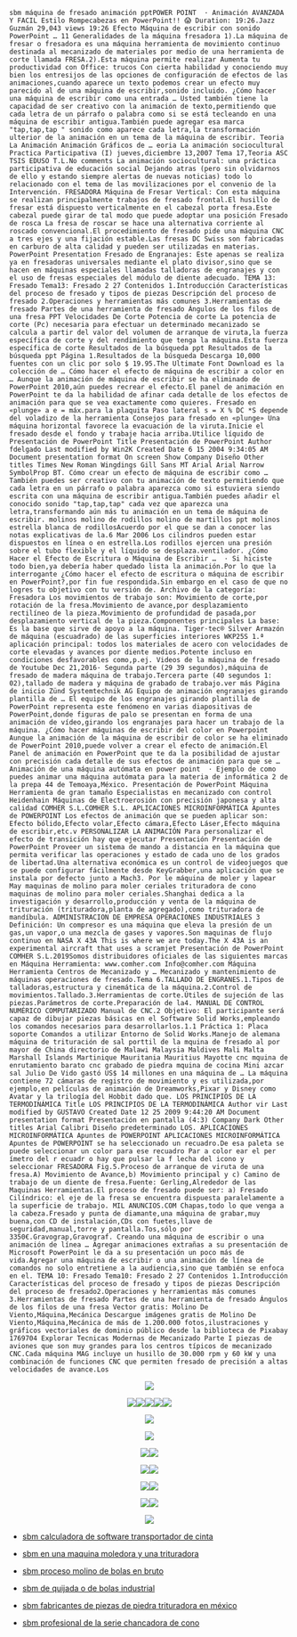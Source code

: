 
```
sbm máquina de fresado animación pptPOWER POINT  · Animación AVANZADA Y FACIL Estilo Rompecabezas en PowerPoint!! 😱 Duration: 19:26.Jazz Guzmán 29,043 views 19:26 Efecto Máquina de escribir con sonido PowerPoint … 11 Generalidades de la máquina fresadora 1).La máquina de fresar o fresadora es una máquina herramienta de movimiento continuo destinada al mecanizado de materiales por medio de una herramienta de corte llamada FRESA.2).Esta máquina permite realizar Aumenta tu productividad con Office: trucos Con cierta habilidad y conociendo muy bien los entresijos de las opciones de configuración de efectos de las animaciones,cuando aparece un texto podemos crear un efecto muy parecido al de una máquina de escribir,sonido incluido. ¿Cómo hacer una máquina de escribir como una entrada … Usted también tiene la capacidad de ser creativo con la animación de texto,permitiendo que cada letra de un párrafo o palabra como si se está tecleando en una máquina de escribir antigua.También puede agregar esa marca "tap,tap,tap " sonido como aparece cada letra,la transformación ulterior de la animación en un tema de la máquina de escribir. Teoria La Animación Animación Gráficos de … eoria La animación sociocultural Practica Participativa (I) jueves,diciembre 13,2007 Tema 17,Teoria ASC TSIS EDUSO T.L.No comments La animación sociocultural: una práctica participativa de educación social Dejando atras (pero sin olvidarnos de ello y estando siempre alertas de nuevas noticias) todo lo relacionado con el tema de las movilizaciones por el convenio de la Intervención. FRESADORA Máquina de Fresar Vertical: Con esta máquina se realizan principalmente trabajos de fresado frontal.El husillo de fresar está dispuesto verticalmente en el cabezal porta fresa.Este cabezal puede girar de tal modo que puede adoptar una posición Fresado de rosca La fresa de roscar se hace una alternativa corriente al roscado convencional.El procedimiento de fresado pide una máquina CNC a tres ejes y una fijación estable.Las fresas DC Swiss son fabricadas en carburo de alta calidad y pueden ser utilizadas en materias. PowerPoint Presentation Fresado de Engranajes: Este apenas se realiza ya en fresadoras universales mediante el plato divisor,sino que se hacen en máquinas especiales llamadas talladoras de engranajes y con el uso de fresas especiales del módulo de diente adecuado. TEMA 13: Fresado Tema13: Fresado 2 27 Contenidos 1.Introducción Características del proceso de fresado y tipos de piezas Descripción del proceso de fresado 2.Operaciones y herramientas más comunes 3.Herramientas de fresado Partes de una herramienta de fresado Ángulos de los filos de una fresa PPT Velocidades De Corte Potencia de corte La potencia de corte (Pc) necesaria para efectuar un determinado mecanizado se calcula a partir del valor del volumen de arranque de viruta,la fuerza específica de corte y del rendimiento que tenga la máquina.Esta fuerza específica de corte Resultados de la búsqueda ppt Resultados de la búsqueda ppt Página 1.Resultados de la búsqueda Descarga 10,000 fuentes con un clic por solo $ 19.95.The Ultimate Font Download es la colección de … Cómo hacer el efecto de máquina de escribir a color en … Aunque la animación de máquina de escribir se ha eliminado de PowerPoint 2010,aún puedes recrear el efecto.El panel de animación en PowerPoint te da la habilidad de afinar cada detalle de los efectos de animación para que se vea exactamente como quieres. Fresado en «plunge» a e = máx.para la plaquita Paso lateral s = X % DC *S depende del voladizo de la herramienta Consejos para fresado en «plunge» Una máquina horizontal favorece la evacuación de la viruta.Inicie el fresado desde el fondo y trabaje hacia arriba.Utilice líquido de Presentación de PowerPoint Title Presentación de PowerPoint Author fdelgado Last modified by Win2K Created Date 6 15 2004 9:34:05 AM Document presentation format On screen Show Company Diseño Other titles Times New Roman Wingdings Gill Sans MT Arial Arial Narrow SymbolProp BT. Cómo crear un efecto de máquina de escribir como … También puedes ser creativo con tu animación de texto permitiendo que cada letra en un párrafo o palabra aparezca como si estuviera siendo escrita con una máquina de escribir antigua.También puedes añadir el conocido sonido "tap,tap,tap" cada vez que aparezca una letra,transformando aún más tu animación en un tema de máquina de escribir. molinos molino de rodillos molino de martillos ppt molinos estrella blanca de rodillosAcuerdo por el que se dan a conocer las notas explicativas de la.6 Mar 2006 Los cilindros pueden estar dispuestos en línea o en estrella.Los rodillos ejercen una presión sobre el tubo flexible y el líquido se desplaza.ventilador. ¿Cómo Hacer el Efecto de Escritura o Máquina de Escribir …  · Si hiciste todo bien,ya debería haber quedado lista la animación.Por lo que la interrogante ¿Cómo hacer el efecto de escritura o máquina de escribir en PowerPoint?,por fin fue respondida.Sin embargo en el caso de que no logres tu objetivo con tu versión de. Archivo de la categoría: Fresadora Los movimientos de trabajo son: Movimiento de corte,por rotación de la fresa.Movimiento de avance,por desplazamiento rectilíneo de la pieza.Movimiento de profundidad de pasada,por desplazamiento vertical de la pieza.Componentes principales La base: Es la base que sirve de apoyo a la máquina. Tiger·tec® Silver Armazón de máquina (escuadrado) de las superficies interiores WKP25S 1.ª aplicación principal: todos los materiales de acero con velocidades de corte elevadas y avances por diente medios.Potente incluso en condiciones desfavorables como,p.ej. Videos de la máquina de fresado de Youtube Dec 21,2016· Segunda parte (29 39 segundos),máquina de fresado de madera máquina de trabajo.Tercera parte (40 segundos 1: 02),tallado de madera y máquina de grabado de trabajo.ver más Página de inicio Zünd Systemtechnik AG Equipo de animación engranajes girando plantilla de … El equipo de los engranajes girando plantilla de PowerPoint representa este fenómeno en varias diapositivas de PowerPoint,donde figuras de palo se presentan en forma de una animación de vídeo,girando los engranajes para hacer un trabajo de la máquina. ¿Cómo hacer máquinas de escribir del color en Powerpoint Aunque la animación de la máquina de escribir de color se ha eliminado de PowerPoint 2010,puede volver a crear el efecto de animación.El Panel de animación en PowerPoint que te da la posibilidad de ajustar con precisión cada detalle de sus efectos de animación para que se … Animación de una máquina autómata en power point  · Ejemplo de como puedes animar una máquina autómata para la materia de informática 2 de la prepa 44 de Temoaya,México. Presentación de PowerPoint Máquina Herramienta de gran tamaño Especialistas en mecanizado con control Heidenhain Máquinas de Electroerosión con precisión japonesa y alta calidad COMHER S.L.COMHER S.L. APLICACIONES MICROINFORMÁTICA Apuntes de POWERPOINT Los efectos de animación que se pueden aplicar son: Efecto bólido,Efecto volar,Efecto cámara,Efecto Láser,Efecto máquina de escribir,etc.v PERSONALIZAR LA ANIMACIÓN Para personalizar el efecto de transición hay que ejecutar Presentación Presentación de PowerPoint Proveer un sistema de mando a distancia en la máquina que permita verificar las operaciones y estado de cada uno de los grados de libertad.Una alternativa económica es un control de videojuegos que se puede configurar fácilmente desde KeyGrabber,una aplicación que se instala por defecto junto a Mach3. Por le máquina de moler y lapear May maquinas de molino para moler ceriales trituradora de cono maquinas de molino para moler ceriales.Shanghai dedica a la investigación y desarrollo,producción y venta de la máquina de trituración (trituradora,planta de agregado),como trituradora de mandíbula. ADMINISTRACION DE EMPRESA OPERACIONES INDUSTRIALES 3 Definición: Un compresor es una máquina que eleva la presión de un gas,un vapor,o una mezcla de gases y vapores.Son maquinas de flujo continuo en NASA X 43A This is where we are today.The X 43A is an experimental aircraft that uses a scramjet Presentación de PowerPoint COMHER S.L.2019Somos distribuidores oficiales de las siguientes marcas en Máquina Herramienta: www.comher.com Info@comher.com Máquina Herramienta Centros de Mecanizado y … Mecanizado y mantenimiento de máquinas operaciones de fresado.Tema 6.TALLADO DE ENGRANES.1.Tipos de talladoras,estructura y cinemática de la máquina.2.Control de movimientos.Tallado.3.Herramientas de corte.Útiles de sujeción de las piezas.Parámetros de corte.Preparación de la4. MANUAL DE CONTROL NUMÉRICO COMPUTARIZADO Manual de CNC.2 Objetivo: El participante será capaz de dibujar piezas básicas en el Software Solid Works,empleando los comandos necesarios para desarrollarlos.1.1 Práctica 1: Placa soporte Comandos a utilizar Entorno de Solid Works.Manejo de alemana máquina de trituración de sal porttil de la mquina de fresado al por mayor de China directorio de Malawi Malaysia Maldives Mali Malta Marshall Islands Martinique Mauritania Mauritius Mayotte cnc mquina de enrutamiento barato cnc grabado de piedra mquina de cocina Mini azcar sal Julio De Vido gastó US$ 14 millones en una máquina de … La máquina contiene 72 cámaras de registro de movimiento y es utilizada,por ejemplo,en películas de animación de Dreamworks,Pixar y Disney como Avatar y la trilogía del Hobbit dado que. LOS PRINCIPIOS DE LA TERMODINÁMICA Title LOS PRINCIPIOS DE LA TERMODINÁMICA Author vir Last modified by GUSTAVO Created Date 12 25 2009 9:44:20 AM Document presentation format Presentación en pantalla (4:3) Company Dark Other titles Arial Calibri Diseño predeterminado LOS. APLICACIONES MICROINFORMÁTICA Apuntes de POWERPOINT APLICACIONES MICROINFORMÁTICA Apuntes de POWERPOINT se ha seleccionado un recuadro.De esa paleta se puede seleccionar un color para ese recuadro Par a color ear el per ímetro del r ecuadr o hay que pulsar la f lecha del icono y seleccionar FRESADORA Fig.5.Proceso de arranque de viruta de una fresa.A) Movimiento de Avance,b) Movimiento principal y c) Camino de trabajo de un diente de fresa.Fuente: Gerling,Alrededor de las Maquinas Herramientas.El proceso de fresado puede ser: a) Fresado Cilíndrico: el eje de la fresa se encuentra dispuesta paralelamente a la superficie de trabajo. MIL ANUNCIOS.COM Chapas,todo lo que venga a la cabeza.Fresado y punta de diamante,una máquina de grabar,muy buena,con CD de instalación,CDs con fuetes,llave de seguridad,manual,torre y pantalla.Tos,sólo por 3350€.Gravograp,Gravograf. Creando una máquina de escribir o una animación de línea … Agregar animaciones extrañas a su presentación de Microsoft PowerPoint le da a su presentación un poco más de vida.Agregar una máquina de escribir o una animación de línea de comandos no solo entretiene a la audiencia,sino que también se enfoca en el. TEMA 10: Fresado Tema10: Fresado 2 27 Contenidos 1.Introducción Características del proceso de fresado y tipos de piezas Descripción del proceso de fresado2.Operaciones y herramientas más comunes 3.Herramientas de fresado Partes de una herramienta de fresado Ángulos de los filos de una fresa Vector gratis: Molino De Viento,Máquina,Mecánica Descargue imágenes gratis de Molino De Viento,Máquina,Mecánica de más de 1.200.000 fotos,ilustraciones y gráficos vectoriales de dominio público desde la biblioteca de Pixabay 1769704 Explorar Tecnicas Modernas de Mecanizado Parte I piezas de aviones que son muy grandes para los centros típicos de mecanizado CNC.Cada máquina MAG incluye un husillo de 30.000 rpm y 60 kW y una combinación de funciones CNC que permiten fresado de precisión a altas velocidades de avance.Los 
```

<div align="center">

<a href="https://es-crusher.shibang-china.com/github&k=sbm+m%C3%A1quina+de+fresado+animaci%C3%B3n+ppt"><img src="https://static.shibang-china.com/es/crusher/logo.jpg"></a>

<a href="https://es-crusher.shibang-china.com/github&k=sbm+m%C3%A1quina+de+fresado+animaci%C3%B3n+ppt"><img src="https://static.shibang-china.com/es/crusher/index.jpg"></a><a href="https://es-crusher.shibang-china.com/material.htmlgithub&k=sbm+m%C3%A1quina+de+fresado+animaci%C3%B3n+ppt"><img src="https://static.shibang-china.com/es/crusher/material.jpg"></a><a href="https://es-crusher.shibang-china.com/application.htmlgithub&k=sbm+m%C3%A1quina+de+fresado+animaci%C3%B3n+ppt"><img src="https://static.shibang-china.com/es/crusher/application.jpg"></a><a href="https://es-crusher.shibang-china.com/aboutus.htmlgithub&k=sbm+m%C3%A1quina+de+fresado+animaci%C3%B3n+ppt"><img src="https://static.shibang-china.com/es/crusher/aboutus.jpg"></a><a href="https://es-crusher.shibang-china.com/contact.htmlgithub&k=sbm+m%C3%A1quina+de+fresado+animaci%C3%B3n+ppt"><img src="https://static.shibang-china.com/es/crusher/contact.jpg"></a>

<a href="https://es-crusher.shibang-china.com/github&k=sbm+m%C3%A1quina+de+fresado+animaci%C3%B3n+ppt"><img src="https://static.shibang-china.com/es/crusher/banner.jpg"></a>

<a href="https://swt.shibang-china.com/github&k=sbm+m%C3%A1quina+de+fresado+animaci%C3%B3n+ppt"><img src="https://static.shibang-china.com/es/crusher/text.jpg"></a>

<a href="https://swt.shibang-china.com/github&k=sbm+m%C3%A1quina+de+fresado+animaci%C3%B3n+ppt"><img src="https://static.shibang-china.com/es/crusher/chat.jpg"></a><a href="https://es-crusher.shibang-china.com/contact.htmlgithub&k=sbm+m%C3%A1quina+de+fresado+animaci%C3%B3n+ppt"><img src="https://static.shibang-china.com/es/crusher/message.jpg"></a>

<a href="https://es-crusher.shibang-china.com/products/pe.htmlgithub&k=sbm+m%C3%A1quina+de+fresado+animaci%C3%B3n+ppt"><img src="https://static.shibang-china.com/es/crusher/pe.jpg"></a><a href="https://es-crusher.shibang-china.com/products/pf.htmlgithub&k=sbm+m%C3%A1quina+de+fresado+animaci%C3%B3n+ppt"><img src="https://static.shibang-china.com/es/crusher/pf.jpg"></a>

<a href="https://es-crusher.shibang-china.com/products/hpt.htmlgithub&k=sbm+m%C3%A1quina+de+fresado+animaci%C3%B3n+ppt"><img src="https://static.shibang-china.com/es/crusher/hpt.jpg"></a><a href="https://es-crusher.shibang-china.com/products/vsi.htmlgithub&k=sbm+m%C3%A1quina+de+fresado+animaci%C3%B3n+ppt"><img src="https://static.shibang-china.com/es/crusher/vsi.jpg"></a>

<a href="https://es-crusher.shibang-china.com/products/klv.htmlgithub&k=sbm+m%C3%A1quina+de+fresado+animaci%C3%B3n+ppt"><img src="https://static.shibang-china.com/es/crusher/klv.jpg"></a><a href="https://es-crusher.shibang-china.com/products/portable.htmlgithub&k=sbm+m%C3%A1quina+de+fresado+animaci%C3%B3n+ppt"><img src="https://static.shibang-china.com/es/crusher/portable.jpg"></a>

<a href="https://swt.shibang-china.com/github&k=sbm+m%C3%A1quina+de+fresado+animaci%C3%B3n+ppt"><img src="https://static.shibang-china.com/es/crusher/case.jpg"></a>

</div>


* [sbm calculadora de software transportador de cinta](sbm%20calculadora%20de%20software%20transportador%20de%20cinta.md)

* [sbm en una maquina moledora y una trituradora](sbm%20en%20una%20maquina%20moledora%20y%20una%20trituradora.md)

* [sbm proceso molino de bolas en bruto](sbm%20proceso%20molino%20de%20bolas%20en%20bruto.md)

* [sbm de quijada o de bolas industrial](sbm%20de%20quijada%20o%20de%20bolas%20industrial.md)

* [sbm fabricantes de piezas de piedra trituradora en méxico](sbm%20fabricantes%20de%20piezas%20de%20piedra%20trituradora%20en%20m%C3%A9xico.md)

* [sbm profesional de la serie chancadora de cono](sbm%20profesional%20de%20la%20serie%20chancadora%20de%20cono.md)